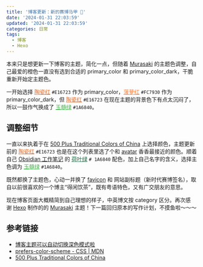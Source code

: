 ```yaml
---
title: '博客更新：新的赛博马甲 🍵'
date: '2024-01-31 22:03:59'
updated: '2024-01-31 22:03:59'
categories: 日常
tags:
  - 博客
  - Hexo
---
```


本来只是想更新一下博客的主题，简化一点，但随着 [Murasaki](https://github.com/prinsss/hexo-theme-murasaki) 的主题色调整，自己最爱的橙色一直没有选到合适的 primary_color 和 primary_color_dark，干脆重新开始定主题色。

<!-- more -->

一开始选择 <a href="https://color-term.com/color/taocihong-e16723/" style="color: #E16723 !important;">陶瓷红</a> `#E16723` 作为 primary_color，<a href="https://color-term.com/color/boluohong-fc7930/" style="color: #FC7930 !important;">菠萝红</a> `#FC7930` 作为 primary_color_dark，但 <a href="https://color-term.com/color/taocihong-e16723/" style="color: #E16723 !important;">陶瓷红</a> `#E16723` 在现在主题的背景色下有点太沉闷了，所以一鼓作气换成了 <a href="https://color-term.com/color/yusuilv-41b349/" style="color: #41B349 !important;">玉髓绿</a> `#1A6840`。

## 调整细节

一直以来执着于在 [500 Plus Traditional Colors of China](https://color-term.com/traditional-color-of-china) 上选择颜色，主题更新前的 <a href="https://color-term.com/color/taocihong-e16723/" style="color: #E16723 !important;">陶瓷红</a> `#E16723` 也是在这个列表里选了个和 [avatar](https://www.yunyitang.me/img/Avatar.png) 香香最接近的颜色。顺着自己 [Obsidian 工作笔记](https://www.yunyitang.me/Obsidian-work-note/) 的 <a href="https://color-term.com/color/heyelv-1a6840/" style="color: #1A6840 !important;">荷叶绿</a>  `# 1A6840` 配色，加上自己名字的含义，选择主色调为 <a href="https://color-term.com/color/yusuilv-41b349/" style="color: #41B349 !important;">玉髓绿</a> `#1A6840`。

既然都换了主题色，心动一并换了 [favicon](https://www.yunyitang.me/img/favicon.png) 和 网站副标题（新时代赛博签名），取自以前很喜欢的一个博主“得闲饮茶”，既有粤语特色，又有广交朋友的意思。

现在博客页面大概精简到自己理想的样子，中英博文按 category 区分。再次感谢 [Hexo](https://hexo.io/) 制作的的 [Murasaki](https://github.com/prinsss/hexo-theme-murasaki) 主题！下一篇回归原本的写作计划，不摸鱼啦～～～

## 参考链接

- [博客主题可以自动切换深色模式啦](https://prinsss.github.io/blog-theme-dark-mode/) 
- [prefers-color-scheme - CSS | MDN](https://developer.mozilla.org/en-US/docs/Web/CSS/@media/prefers-color-scheme) 
- [500 Plus Traditional Colors of China](https://color-term.com/traditional-color-of-china) 